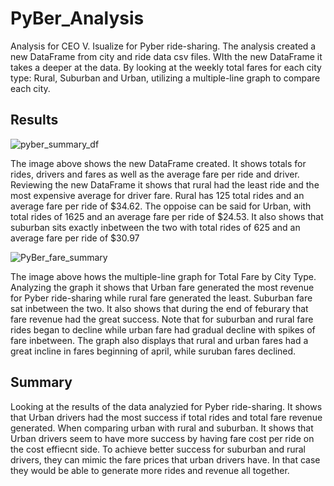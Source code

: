 # PyBer_Analysis
Analysis for CEO V. Isualize for Pyber ride-sharing. The analysis created a new DataFrame from city and ride data csv files. WIth the new DataFrame it takes a deeper at the data. By looking at the weekly total fares for each city type: Rural, Suburban and Urban, utilizing a multiple-line graph to compare each city.

## Results
![pyber_summary_df](https://user-images.githubusercontent.com/117749494/208314793-feda5ef7-5b14-48b1-988a-61cd10dcb28f.PNG)

The image above shows the  new DataFrame created. It shows totals for rides, drivers and fares as well as the average fare per ride and driver. Reviewing the new DataFrame it shows that rural had the least ride and the most expensive average for driver fare. Rural has 125 total rides and an average fare per ride of $34.62. The oppoise can be said for Urban, with total rides of 1625 and an average fare per ride of $24.53. It also shows that suburban sits exactly inbetween the two with total rides of 625 and an average fare per ride of $30.97


![PyBer_fare_summary](https://user-images.githubusercontent.com/117749494/208316682-1c8c9a22-e16f-4466-bdd5-9b70e80aeddf.png)

The image above hows the multiple-line graph for Total Fare by City Type. Analyzing the graph it shows that Urban fare generated the most revenue for Pyber ride-sharing while rural fare generated the least. Suburban fare sat inbetween the two. It also shows that during the end of feburary that fare revenue had the great success. Note that for suburban and rural fare rides began to decline while urban fare had gradual decline with spikes of fare inbetween. The graph also displays that rural and urban fares had a great incline in fares beginning of april, while suruban fares declined. 
    
## Summary
Looking at the results of the data analyzied for Pyber ride-sharing. It shows that Urban drivers had the most success if total rides and total fare revenue generated. When comparing urban with rural and suburban. It shows that Urban drivers seem to have more success by having fare cost per ride on the cost effiecnt  side. To achieve better success for suburban and rural drivers, they can mimic the fare prices that urban drivers have. In that case they would be able to generate more rides and revenue all together. 
